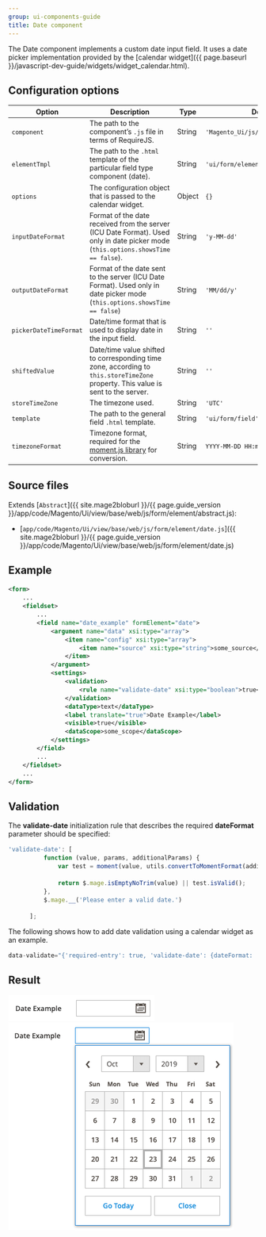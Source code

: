 ```yaml
---
group: ui-components-guide
title: Date component
---
```


The Date component implements a custom date input field. It uses a date picker implementation provided by the [calendar widget]({{ page.baseurl }}/javascript-dev-guide/widgets/widget_calendar.html).

## Configuration options

| Option | Description | Type | Default |
| --- | --- | --- | --- |
| `component` | The path to the component’s `.js` file in terms of RequireJS. | String | `'Magento_Ui/js/form/element/date'` |
| `elementTmpl` | The path to the `.html` template of the particular field type component (date). | String | `'ui/form/element/date'` |
| `options` | The configuration object that is passed to the calendar widget. | Object | `{}` |
| `inputDateFormat` | Format of the date received from the server (ICU Date Format). Used only in date picker mode (`this.options.showsTime == false`). | String | `'y-MM-dd'` |
| `outputDateFormat` | Format of the date sent to the server (ICU Date Format). Used only in date picker mode (`this.options.showsTime == false`) | String | `'MM/dd/y'` |
| `pickerDateTimeFormat` | Date/time format that is used to display date in the input field. | String | `''` |
| `shiftedValue` | Date/time value shifted to corresponding time zone, according to `this.storeTimeZone` property. This value is sent to the server. | String | `''` |
| `storeTimeZone` | The timezone used. | String | `'UTC'` |
| `template` | The path to the general field `.html` template. | String | `'ui/form/field'` |
| `timezoneFormat` | Timezone format, required for the [moment.js library](https://momentjs.com/) for conversion. | String | `YYYY-MM-DD HH:mm` |

## Source files

Extends [`Abstract`]({{ site.mage2bloburl }}/{{ page.guide_version }}/app/code/Magento/Ui/view/base/web/js/form/element/abstract.js):

-  [`app/code/Magento/Ui/view/base/web/js/form/element/date.js`]({{ site.mage2bloburl }}/{{ page.guide_version }}/app/code/Magento/Ui/view/base/web/js/form/element/date.js)

## Example

```xml
<form>
    ...
    <fieldset>
        ...
        <field name="date_example" formElement="date">
            <argument name="data" xsi:type="array">
                <item name="config" xsi:type="array">
                    <item name="source" xsi:type="string">some_source</item>
                </item>
            </argument>
            <settings>
                <validation>
                    <rule name="validate-date" xsi:type="boolean">true</rule>
                </validation>
                <dataType>text</dataType>
                <label translate="true">Date Example</label>
                <visible>true</visible>
                <dataScope>some_scope</dataScope>
            </settings>
        </field>
        ...
    </fieldset>
    ...
</form>
```

## Validation

The **validate-date** initialization rule that describes the required **dateFormat** parameter should be specified:

  ```javascript
  'validate-date': [
            function (value, params, additionalParams) {
                var test = moment(value, utils.convertToMomentFormat(additionalParams.dateFormat));

                return $.mage.isEmptyNoTrim(value) || test.isValid();
            },
            $.mage.__('Please enter a valid date.')

        ];
  ```

The following shows how to add date validation using a calendar widget as an example.

  ```javascript
  data-validate="{'required-entry': true, 'validate-date': {dateFormat: 'MM/dd/Y'}}"
  ```

## Result

![Date Component Example](../_images/ui-components/ui-date-result.png)
![Date Component Expanded Example](../_images/ui-components/ui-date-expanded-result.png)
